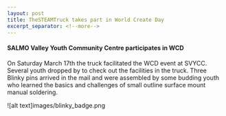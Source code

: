 ```yaml
---
layout: post
title: TheSTEAMTruck takes part in World Create Day
excerpt_separator: <!--more-->
---
```


#### SALMO Valley Youth Community Centre participates in WCD

On Saturday March 17th the truck facilitated the WCD event at SVYCC.
Several youth dropped by to check out the facilities in the truck.
Three Blinky pins arrived in the mail and were assembled by some budding youth who learned the basics and challenges of small outline surface mount manual soldering.

![alt text]images/blinky_badge.png
